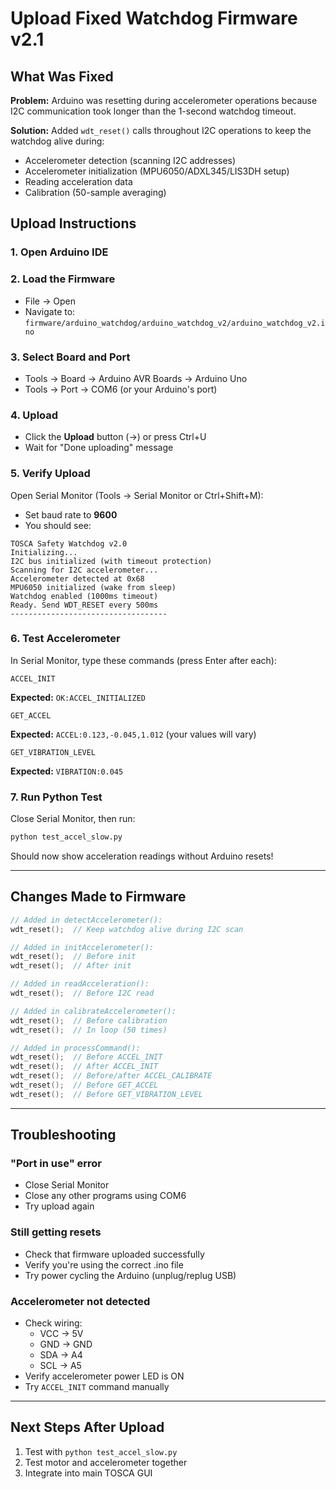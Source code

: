 # Upload Fixed Watchdog Firmware v2.1

## What Was Fixed

**Problem:** Arduino was resetting during accelerometer operations because I2C communication took longer than the 1-second watchdog timeout.

**Solution:** Added `wdt_reset()` calls throughout I2C operations to keep the watchdog alive during:
- Accelerometer detection (scanning I2C addresses)
- Accelerometer initialization (MPU6050/ADXL345/LIS3DH setup)
- Reading acceleration data
- Calibration (50-sample averaging)

## Upload Instructions

### 1. Open Arduino IDE

### 2. Load the Firmware
- File → Open
- Navigate to: `firmware/arduino_watchdog/arduino_watchdog_v2/arduino_watchdog_v2.ino`

### 3. Select Board and Port
- Tools → Board → Arduino AVR Boards → Arduino Uno
- Tools → Port → COM6 (or your Arduino's port)

### 4. Upload
- Click the **Upload** button (→) or press Ctrl+U
- Wait for "Done uploading" message

### 5. Verify Upload
Open Serial Monitor (Tools → Serial Monitor or Ctrl+Shift+M):
- Set baud rate to **9600**
- You should see:
```
TOSCA Safety Watchdog v2.0
Initializing...
I2C bus initialized (with timeout protection)
Scanning for I2C accelerometer...
Accelerometer detected at 0x68
MPU6050 initialized (wake from sleep)
Watchdog enabled (1000ms timeout)
Ready. Send WDT_RESET every 500ms
-----------------------------------
```

### 6. Test Accelerometer
In Serial Monitor, type these commands (press Enter after each):

```
ACCEL_INIT
```
**Expected:** `OK:ACCEL_INITIALIZED`

```
GET_ACCEL
```
**Expected:** `ACCEL:0.123,-0.045,1.012` (your values will vary)

```
GET_VIBRATION_LEVEL
```
**Expected:** `VIBRATION:0.045`

### 7. Run Python Test
Close Serial Monitor, then run:
```bash
python test_accel_slow.py
```

Should now show acceleration readings without Arduino resets!

---

## Changes Made to Firmware

```cpp
// Added in detectAccelerometer():
wdt_reset();  // Keep watchdog alive during I2C scan

// Added in initAccelerometer():
wdt_reset();  // Before init
wdt_reset();  // After init

// Added in readAcceleration():
wdt_reset();  // Before I2C read

// Added in calibrateAccelerometer():
wdt_reset();  // Before calibration
wdt_reset();  // In loop (50 times)

// Added in processCommand():
wdt_reset();  // Before ACCEL_INIT
wdt_reset();  // After ACCEL_INIT
wdt_reset();  // Before/after ACCEL_CALIBRATE
wdt_reset();  // Before GET_ACCEL
wdt_reset();  // Before GET_VIBRATION_LEVEL
```

---

## Troubleshooting

### "Port in use" error
- Close Serial Monitor
- Close any other programs using COM6
- Try upload again

### Still getting resets
- Check that firmware uploaded successfully
- Verify you're using the correct .ino file
- Try power cycling the Arduino (unplug/replug USB)

### Accelerometer not detected
- Check wiring:
  - VCC → 5V
  - GND → GND
  - SDA → A4
  - SCL → A5
- Verify accelerometer power LED is ON
- Try `ACCEL_INIT` command manually

---

## Next Steps After Upload

1. Test with `python test_accel_slow.py`
2. Test motor and accelerometer together
3. Integrate into main TOSCA GUI
